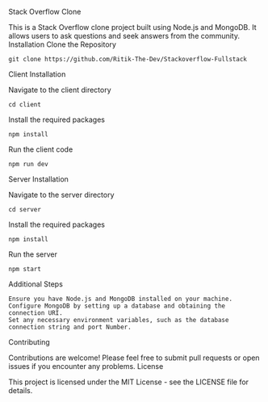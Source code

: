 Stack Overflow Clone

This is a Stack Overflow clone project built using Node.js and MongoDB. It allows users to ask questions and seek answers from the community.
Installation
Clone the Repository

    git clone https://github.com/Ritik-The-Dev/Stackoverflow-Fullstack

Client Installation

Navigate to the client directory

    cd client

Install the required packages

    npm install

Run the client code

    npm run dev

Server Installation

Navigate to the server directory

    cd server

Install the required packages

    npm install

Run the server

    npm start

Additional Steps

    Ensure you have Node.js and MongoDB installed on your machine.
    Configure MongoDB by setting up a database and obtaining the connection URI.
    Set any necessary environment variables, such as the database connection string and port Number.

Contributing

Contributions are welcome! Please feel free to submit pull requests or open issues if you encounter any problems.
License

This project is licensed under the MIT License - see the LICENSE file for details.